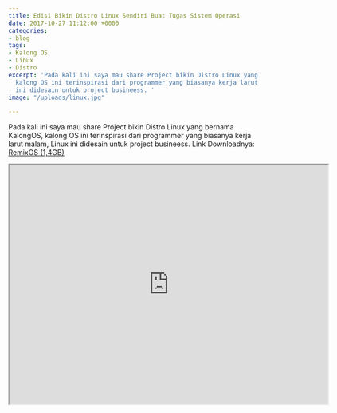 ```yaml
---
title: Edisi Bikin Distro Linux Sendiri Buat Tugas Sistem Operasi
date: 2017-10-27 11:12:00 +0000
categories:
- blog
tags:
- Kalong OS
- Linux
- Distro
excerpt: 'Pada kali ini saya mau share Project bikin Distro Linux yang bernama KalongOS,
  kalong OS ini terinspirasi dari programmer yang biasanya kerja larut malam, Linux
  ini didesain untuk project busineess. '
image: "/uploads/linux.jpg"

---
```

Pada kali ini saya mau share Project bikin Distro Linux yang bernama KalongOS, kalong OS ini terinspirasi dari programmer yang biasanya kerja larut malam, Linux ini didesain untuk project busineess. Link Downloadnya: [RemixOS (1,4GB)](https://drive.google.com/open?id=0B45xL4Ve9ED-T3hmS1FSVGN6a00)

<iframe src="https://drive.google.com/file/d/1sdlLiw0O55awbVvoC7a3nVV4tOX1iiBI/preview" width="640" height="480"></iframe>